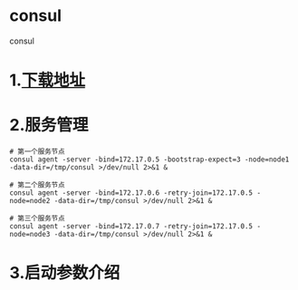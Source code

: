 # consul
consul

# 1.[下载地址](https://www.consul.io/downloads.html)

# 2.服务管理
```shell
# 第一个服务节点
consul agent -server -bind=172.17.0.5 -bootstrap-expect=3 -node=node1 -data-dir=/tmp/consul >/dev/null 2>&1 &

# 第二个服务节点
consul agent -server -bind=172.17.0.6 -retry-join=172.17.0.5 -node=node2 -data-dir=/tmp/consul >/dev/null 2>&1 &

# 第三个服务节点
consul agent -server -bind=172.17.0.7 -retry-join=172.17.0.5 -node=node3 -data-dir=/tmp/consul >/dev/null 2>&1 &
```

# 3.启动参数介绍